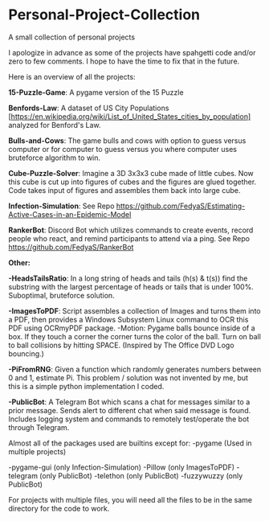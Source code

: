 # Personal-Project-Collection
A small collection of personal projects

I apologize in advance as some of the projects have spahgetti code and/or zero to few comments. I hope to have the time to fix that in the future.

Here is an overview of all the projects:

**15-Puzzle-Game**: A pygame version of the 15 Puzzle

**Benfords-Law**: A dataset of US City Populations [https://en.wikipedia.org/wiki/List_of_United_States_cities_by_population] analyzed for Benford's Law.

**Bulls-and-Cows**: The game bulls and cows with option to guess versus computer or for computer to guess versus you where computer uses bruteforce algorithm to win.

**Cube-Puzzle-Solver**: Imagine a 3D 3x3x3 cube made of little cubes. Now this cube is cut up into figures of cubes and the figures are glued together. Code takes input of figures and assembles them back into large cube.

**Infection-Simulation**: See Repo https://github.com/FedyaS/Estimating-Active-Cases-in-an-Epidemic-Model

**RankerBot**: Discord Bot which utilizes commands to create events, record people who react, and remind participants to attend via a ping. See Repo https://github.com/FedyaS/RankerBot

**Other:**

**-HeadsTailsRatio**: In a long string of heads and tails (h(s) & t(s)) find the substring with the largest percentage of heads or tails that is under 100%. Suboptimal, bruteforce solution.

**-ImagesToPDF**: Script assembles a collection of Images and turns them into a PDF, then provides a Windows Subsystem Linux command to OCR this PDF using OCRmyPDF package.
-Motion: Pygame balls bounce inside of a box. If they touch a corner the corner turns the color of the ball. Turn on ball to ball collisions by hitting SPACE. (Inspired by The Office DVD Logo bouncing.)

**-PiFromRNG**: Given a function which randomly generates numbers between 0 and 1, estimate Pi. This problem / solution was not invented by me, but this is a simple python implementation I coded.

**-PublicBot**: A Telegram Bot which scans a chat for messages similar to a prior message. Sends alert to different chat when said message is found. Includes logging system and commands to remotely test/operate the bot through Telegram.




Almost all of the packages used are builtins except for:
-pygame (Used in multiple projects)

-pygame-gui (only Infection-Simulation)
-Pillow (only ImagesToPDF)
-telegram (only PublicBot)
-telethon (only PublicBot)
-fuzzywuzzy (only PublicBot)

For projects with multiple files, you will need all the files to be in the same directory for the code to work.
